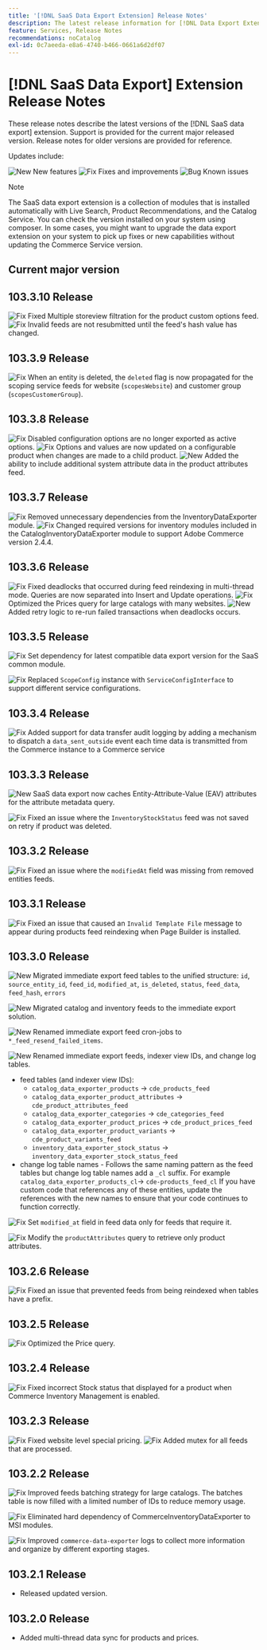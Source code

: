 ```yaml
---
title: '[!DNL SaaS Data Export Extension] Release Notes'
description: The latest release information for [!DNL Data Export Extension] for Adobe Commerce.
feature: Services, Release Notes
recommendations: noCatalog
exl-id: 0c7aeeda-e8a6-4740-b466-0661a6d2df07
---
```

# [!DNL SaaS Data Export] Extension Release Notes

These release notes describe the latest versions of the [!DNL SaaS data export] extension. Support is provided for the current major released version. Release notes for older versions are provided for reference.

Updates include:

![New](../assets/new.svg) New features
![Fix](../assets/fix.svg) Fixes and improvements
![Bug](../assets/bug.svg) Known issues


>[!NOTE]
>
>The SaaS data export extension is a collection of modules that is installed automatically with Live Search, Product Recommendations, and the Catalog Service. You can check the version installed on your system using composer. In some cases, you might want to upgrade the data export extension on your system to pick up fixes or new capabilities without updating the Commerce Service version.

## Current major version

## 103.3.10 Release

![Fix](../assets/fix.svg) Fixed Multiple storeview filtration for the product custom options feed. <!--MDEE-842-->
![Fix](../assets/fix.svg) Invalid feeds are not resubmitted until the feed's hash value has changed.<!--MDEE-848-->

## 103.3.9 Release

![Fix](../assets/fix.svg) When an entity is deleted, the `deleted` flag is now propagated for the scoping service feeds for website (`scopesWebsite`) and customer group (`scopesCustomerGroup`).<!--MDEE-839-->

## 103.3.8 Release

![Fix](../assets/fix.svg) Disabled configuration options are no longer exported as active options.<!--MDEE-812-->
![Fix](../assets/fix.svg) Options and values are now updated on a configurable product when changes are made to a child product. <!--MDEE-835-->
![New](../assets/new.svg) Added the ability to include additional system attribute data in the product attributes feed.

## 103.3.7 Release

![Fix](../assets/fix.svg) Removed unnecessary dependencies from the InventoryDataExporter module.
![Fix](../assets/fix.svg) Changed required versions for inventory modules included in the CatalogInventoryDataExporter module to support Adobe Commerce version 2.4.4.

## 103.3.6 Release

![Fix](../assets/fix.svg) Fixed deadlocks that occurred during feed reindexing in multi-thread mode. Queries are now separated into Insert and Update operations.
![Fix](../assets/fix.svg) Optimized the Prices query for large catalogs with many websites.
![New](../assets/new.svg) Added retry logic to re-run failed transactions when deadlocks occurs.

## 103.3.5 Release

![Fix](../assets/fix.svg) Set dependency for latest compatible data export version for the SaaS common module.

![Fix](../assets/fix.svg) Replaced `ScopeConfig` instance with `ServiceConfigInterface` to support different service configurations.

## 103.3.4 Release

![Fix](../assets/fix.svg) Added support for data transfer audit logging by adding a mechanism to dispatch a `data_sent_outside` event each time data is transmitted from the Commerce instance to a Commerce service  <!--MDEE-785-->

## 103.3.3 Release

![New](../assets/new.svg) SaaS data export now caches Entity-Attribute-Value (EAV) attributes for the attribute metadata query.

![Fix](../assets/fix.svg) Fixed an issue where the `InventoryStockStatus` feed was not saved on retry if product was deleted.

## 103.3.2 Release

![Fix](../assets/fix.svg) Fixed an issue where the `modifiedAt` field was missing from removed entities feeds.

## 103.3.1 Release

![Fix](../assets/fix.svg) Fixed an issue that caused an `Invalid Template File` message to appear during products feed reindexing when Page Builder is installed.

## 103.3.0 Release

![New](../assets/new.svg) Migrated immediate export feed tables to the unified structure:
`id`, `source_entity_id`, `feed_id`, `modified_at`, `is_deleted`, `status`, `feed_data`, `feed_hash`, `errors`

![New](../assets/new.svg) Migrated catalog and inventory feeds to the immediate export solution.

![New](../assets/new.svg) Renamed immediate export feed cron-jobs to `*_feed_resend_failed_items`.

![New](../assets/new.svg) Renamed immediate export feeds, indexer view IDs, and change log tables.
- feed tables (and indexer view IDs):
  - `catalog_data_exporter_products` -> `cde_products_feed`
  - `catalog_data_exporter_product_attributes` -> `cde_product_attributes_feed`
  - `catalog_data_exporter_categories` -> `cde_categories_feed`
  - `catalog_data_exporter_product_prices` -> `cde_product_prices_feed`
  - `catalog_data_exporter_product_variants` -> `cde_product_variants_feed`
  - `inventory_data_exporter_stock_status` -> `inventory_data_exporter_stock_status_feed`
- change log table names - Follows the same naming pattern as the feed tables but change log table names add a `_cl` suffix.  For example `catalog_data_exporter_products_cl`-> `cde-products_feed_cl`
If you have custom code that references any of these entities, update the references with the new names to ensure that your code continues to function correctly.

![Fix](../assets/fix.svg) Set `modified_at` field in feed data only for feeds that require it.

![Fix](../assets/fix.svg) Modify the `productAttributes` query to retrieve only product attributes.

## 103.2.6 Release

![Fix](../assets/fix.svg) Fixed an issue that prevented feeds from being reindexed when tables have a prefix.

## 103.2.5 Release

![Fix](../assets/fix.svg) Optimized the Price query.

## 103.2.4 Release

![Fix](../assets/fix.svg) Fixed incorrect Stock status that displayed for a product when Commerce Inventory Management is enabled.

## 103.2.3 Release

![Fix](../assets/fix.svg) Fixed website level special pricing.
![Fix](../assets/fix.svg) Added mutex for all feeds that are processed.


## 103.2.2 Release

![Fix](../assets/fix.svg) Improved feeds batching strategy for large catalogs. The batches table is now filled with a limited number of IDs to reduce memory usage.

![Fix](../assets/fix.svg) Eliminated hard dependency of CommerceInventoryDataExporter to MSI modules.

![Fix](../assets/fix.svg) Improved `commerce-data-exporter` logs to collect more information and organize by different exporting stages.

## 103.2.1 Release

- Released updated version.

## 103.2.0 Release

- Added multi-thread data sync for products and prices.
